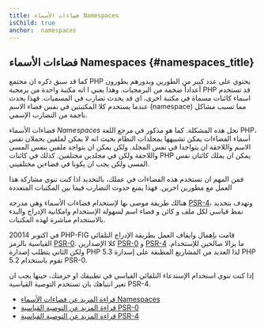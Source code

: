 ```yaml
---
title: فضاءات الأسماء Namespaces
isChild: true
anchor:  namespaces
---
```


## فضاءات الأسماء Namespaces {#namespaces_title}

كما قد سبق ذكره ان مجتمع PHP يحتوي على عدد كبير من الطورين وبدورهم يطورون أعداداً ضخمة من البرمجيات. وهذا يعني ا انه مكتبة واحدة
من برمجية PHP قد تستخدم اسماء كائنات مسماة في مكتبة اخرى، اي قد يحدث تضارب في المسميات. فهذا يحدث عندما يستخدم كلا المكتبتين في نفس
فضاء الاسم (namespace) مما تسبب مشاكل ناجمة من التضارب الإسمي.

فضاءات الأسماء _Namespaces_ تحل هذه المشكلة. كما هو مذكور في مرجع اللغة PHP، أسماء الفضاءات يمكن تشبيهها بمجلدات النظام
 بحيث انه لا يمكن لملفين يحملان نفس الاسم واللاحقة ان يتواجدا في نفس المجلد. ولكن يمكن ان يتواجد ملفين بنفس المسى واللاحقة ولكن
 في مجلدين مختلفين. كذلك في كائنات PHP يمكن ان يملك كائنان نفس المسى ولكن يجب ان يكونا في فضاءين مختلفيني.

فمن المهم ان تستخدم هذه الفضاءات في عملك، بالتحديد اذا كنت تنوي مشاركة هذا العمل مع مطورين اخرين.
فهذا يمنع حدوث التضارب فيما بين المكتبات المتعددة

هنالك طريقة موصى بها لإستخدام فضاءات الأسماء وهي مدرجة [PSR-4][psr4]، وتهدف بتحديد نمط قياسي لكل ملف و كائن و فضاء اسم لسهولة الإستخدام وامكانية
الإدراج والبدء بالاستخدام مباشرة لهذه المكتبات.

في اكتوبر 20014 PHP-FIG قامت بإهمال وايقاف العمل بطريقة الإدراج التلقائي القياسية بالرمز [PSR-0][psr0]. كلا الإصدارين [PSR-0][psr0]
و [PSR-4][psr4] ما يزالا صالحين للإستخدام.  ولكن الثاني يتطلب إصدارة PHP 5.3 لذا العديد من المشاريع المطبقة على إسدارة PHP 5.2 تقوم
باستخدام PSR-0.

إذا كنت تنوي استخدام الإستدعاء التلقائي القياسي في تطبيقك او حزمتك، حينها يجب ان تعير انتباهك بان تستخدم التوصية القياسية PSR-4.

* [قراءة المزيد عن فضاءات الأسماء Namespaces][namespaces]
* [قراءة المزيد عن التوصية القياسية PSR-0][psr0]
* [قراءة المزيد عن التوصية القياسية PSR-4][psr4]


[namespaces]: http://php.net/language.namespaces
[psr0]: http://www.php-fig.org/psr/psr-0/
[psr4]: http://www.php-fig.org/psr/psr-4/
